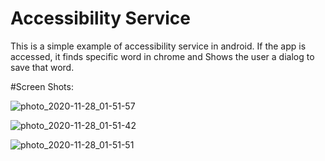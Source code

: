 # Accessibility Service

This is a simple example of accessibility service in android. If the app is accessed, it finds specific word in chrome and Shows the user a dialog to save that word.


#Screen Shots:

![photo_2020-11-28_01-51-57](https://user-images.githubusercontent.com/38455574/100487532-5df43f00-311e-11eb-85a0-2e520f70256c.jpg)

![photo_2020-11-28_01-51-42](https://user-images.githubusercontent.com/38455574/100487534-5f256c00-311e-11eb-880d-f56d5fdc4d81.jpg)

![photo_2020-11-28_01-51-51](https://user-images.githubusercontent.com/38455574/100487535-60569900-311e-11eb-908a-1a8c846b71ac.jpg)



